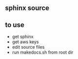 ## sphinx source

## to use

* get sphinx
* get aws keys
* edit source files
* run makedocs.sh from root dir
